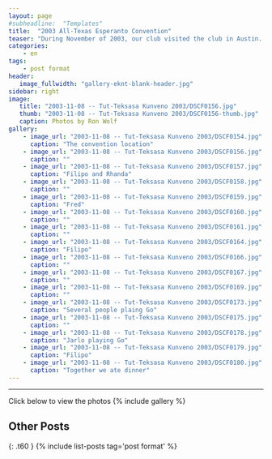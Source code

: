 ```yaml
---
layout: page
#subheadline:  "Templates"
title:  "2003 All-Texas Esperanto Convention"
teaser: "During November of 2003, our club visited the club in Austin.  Several esperantists visited from Houston and San Antonio."
categories:
    - en
tags:
    - post format
header:
   image_fullwidth: "gallery-eknt-blank-header.jpg"
sidebar: right
image:
   title: "2003-11-08 -- Tut-Teksasa Kunveno 2003/DSCF0156.jpg"
   thumb: "2003-11-08 -- Tut-Teksasa Kunveno 2003/DSCF0156-thumb.jpg"
   caption: Photos by Ron Wolf
gallery:
    - image_url: "2003-11-08 -- Tut-Teksasa Kunveno 2003/DSCF0154.jpg"
      caption: "The convention location"
    - image_url: "2003-11-08 -- Tut-Teksasa Kunveno 2003/DSCF0156.jpg"
      caption: ""
    - image_url: "2003-11-08 -- Tut-Teksasa Kunveno 2003/DSCF0157.jpg"
      caption: "Filipo and Rhanda"
    - image_url: "2003-11-08 -- Tut-Teksasa Kunveno 2003/DSCF0158.jpg"
      caption: ""
    - image_url: "2003-11-08 -- Tut-Teksasa Kunveno 2003/DSCF0159.jpg"
      caption: "Fred"
    - image_url: "2003-11-08 -- Tut-Teksasa Kunveno 2003/DSCF0160.jpg"
      caption: ""
    - image_url: "2003-11-08 -- Tut-Teksasa Kunveno 2003/DSCF0161.jpg"
      caption: ""
    - image_url: "2003-11-08 -- Tut-Teksasa Kunveno 2003/DSCF0164.jpg"
      caption: "Filipo"
    - image_url: "2003-11-08 -- Tut-Teksasa Kunveno 2003/DSCF0166.jpg"
      caption: ""
    - image_url: "2003-11-08 -- Tut-Teksasa Kunveno 2003/DSCF0167.jpg"
      caption: ""
    - image_url: "2003-11-08 -- Tut-Teksasa Kunveno 2003/DSCF0169.jpg"
      caption: ""
    - image_url: "2003-11-08 -- Tut-Teksasa Kunveno 2003/DSCF0173.jpg"
      caption: "Several people plaing Go"
    - image_url: "2003-11-08 -- Tut-Teksasa Kunveno 2003/DSCF0175.jpg"
      caption: ""
    - image_url: "2003-11-08 -- Tut-Teksasa Kunveno 2003/DSCF0178.jpg"
      caption: "Jarlo playing Go"
    - image_url: "2003-11-08 -- Tut-Teksasa Kunveno 2003/DSCF0179.jpg"
      caption: "Filipo"
    - image_url: "2003-11-08 -- Tut-Teksasa Kunveno 2003/DSCF0180.jpg"
      caption: "Together we ate dinner"
---
```

<!--more-->
--------------------------
Click below to view the photos
{% include gallery %}


## Other Posts
{: .t60 }
{% include list-posts tag='post format' %}
